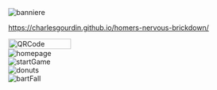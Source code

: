 <div style="display:flex; flex-direction:column;">

<img src='./src/images/Banniere.png' alt='banniere'/>


https://charlesgourdin.github.io/homers-nervous-brickdown/

<img src='./src/images/hnb_qr_code.png' alt='QRCode' style="width:50%"/>

<img src='./src/images/homepage.png' alt='homepage'/>
<img src='./src/images/startGame.png' alt='startGame'/>
<img src='./src/images/donuts_fall.png' alt='donuts'/>
<img src='./src/images/bartFall.png' alt='bartFall'/>

</div>


